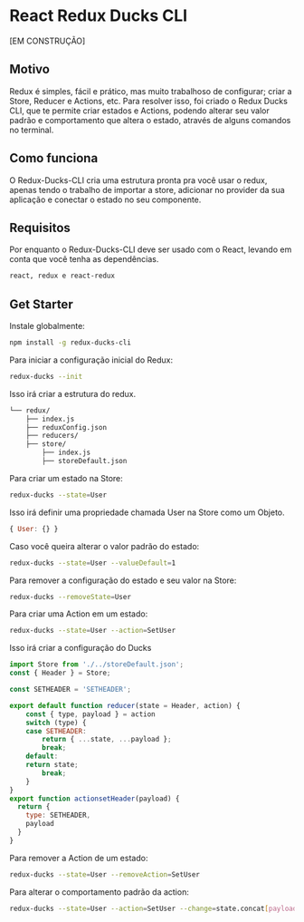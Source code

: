 # React Redux Ducks CLI

[EM CONSTRUÇÃO]

## Motivo
Redux é simples, fácil e prático, mas muito trabalhoso de configurar; criar a Store, Reducer e Actions, etc. Para resolver isso, foi criado o Redux Ducks CLI, que te permite criar estados e Actions, podendo alterar seu valor padrão e comportamento que altera o estado, através de alguns comandos no terminal.

## Como funciona
O Redux-Ducks-CLI cria uma estrutura pronta pra você usar o redux, apenas tendo o trabalho de importar a store, adicionar no provider da sua aplicação e conectar o estado no seu componente.

## Requisitos
Por enquanto o Redux-Ducks-CLI deve ser usado com o React, levando em conta que você tenha as dependências.

```bash
react, redux e react-redux
```


## Get Starter
Instale globalmente:

```bash
npm install -g redux-ducks-cli
```

Para iniciar a configuração inicial do Redux:

```bash
redux-ducks --init
```
Isso irá criar a estrutura do redux.
```sh
└── redux/
    ├── index.js
    ├── reduxConfig.json
    ├── reducers/
    ├── store/
        ├── index.js
        ├── storeDefault.json
```

Para criar um estado na Store:

```bash
redux-ducks --state=User
```
Isso irá definir uma propriedade chamada User na Store como um Objeto. 

```js
{ User: {} }
```

Caso você queira alterar o valor padrão do estado:

```bash
redux-ducks --state=User --valueDefault=1
```

Para remover a configuração do estado e seu valor na Store:

```bash
redux-ducks --removeState=User
```

Para criar uma Action em um estado:

```bash
redux-ducks --state=User --action=SetUser
```
Isso irá criar a configuração do Ducks

```js
import Store from './../storeDefault.json';
const { Header } = Store;

const SETHEADER = 'SETHEADER';

export default function reducer(state = Header, action) {
    const { type, payload } = action
    switch (type) {
    case SETHEADER:
        return { ...state, ...payload };
        break;
    default:
    return state;
        break;
    }
}
export function actionsetHeader(payload) {
  return {
    type: SETHEADER,
    payload
  }
}
```

Para remover a Action de um estado:

```bash
redux-ducks --state=User --removeAction=SetUser
```


Para alterar o comportamento padrão da action:

```bash
redux-ducks --state=User --action=SetUser --change=state.concat[payload]
```
